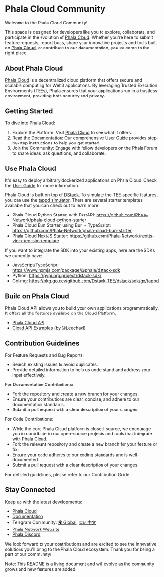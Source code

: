 # Phala Cloud Community

Welcome to the Phala Cloud Community!

This space is designed for developers like you to explore, collaborate, and participate in the evolution of [Phala Cloud](https://cloud.phala.network). Whether you're here to submit feature requests, report bugs, share your innovative projects and tools built on [Phala Cloud](https://cloud.phala.network), or contribute to our documentation, you've come to the right place.

## About Phala Cloud

[Phala Cloud](https://cloud.phala.network) is a decentralized cloud platform that offers secure and scalable computing for Web3 applications. By leveraging Trusted Execution Environments (TEEs), Phala ensures that your applications run in a trustless environment, providing both security and privacy.

## Getting Started

To dive into Phala Cloud:

1.	Explore the Platform: Visit [Phala Cloud](https://cloud.phala.network) to see what it offers.
2.	Read the Documentation: Our comprehensive [User Guide](https://phala-network.github.io/phala-cloud-community/docs/) provides step-by-step instructions to help you get started.
3.	Join the Community: Engage with fellow developers on the Phala Forum to share ideas, ask questions, and collaborate.

## Use Phala Cloud

It's easy to deploy arbitrary dockerized applications on Phala Cloud. Check the [User Guide](https://phala-network.github.io/phala-cloud-community/docs/) for more information.

Phala Cloud is built on top of [DStack](https://github.com/dstack-TEE/dstack/). To simulate the TEE-specific features, you can use the [tappd simulator](https://github.com/leechael/tappd-simulator/). There are several starter templates available that you can check out to learn more:

- Phala Cloud Python Starter, with FastAPI: https://github.com/Phala-Network/phala-cloud-python-starter
- Phala Cloud Bun Starter, using Bun + TypeScript: https://github.com/Phala-Network/phala-cloud-bun-starter
- Phala Cloud NextJS Starter: https://github.com/Phala-Network/nextjs-viem-tee-sim-template

If you want to integrate the SDK into your existing apps, here are the SDKs we currently have:

- JavaScript/TypeScript: https://www.npmjs.com/package/@phala/dstack-sdk
- Python: https://pypi.org/project/dstack-sdk/
- Golang: https://pkg.go.dev/github.com/Dstack-TEE/dstack/sdk/go/tappd

## Build on Phala Cloud

Phala Cloud API allows you to build your own applications programmatically. It offers all the features availabe on the Cloud Platform.

- [Phala Cloud API](https://cloud-api.phala.network/docs)
- [Cloud API Examples](https://github.com/Leechael/phala-cloud-api-example) (by @Leechael)

## Contribution Guidelines

For Feature Requests and Bug Reports:

- Search existing issues to avoid duplicates.
- Provide detailed information to help us understand and address your input effectively.

For Documentation Contributions:

- Fork the repository and create a new branch for your changes.
- Ensure your contributions are clear, concise, and adhere to our documentation standards.
- Submit a pull request with a clear description of your changes.

For Code Contributions:

- While the core Phala Cloud platform is closed-source, we encourage you to contribute to our open-source projects and tools that integrate with Phala Cloud.
- Fork the relevant repository and create a new branch for your feature or fix.
- Ensure your code adheres to our coding standards and is well-documented.
- Submit a pull request with a clear description of your changes.

For detailed guidelines, please refer to our Contribution Guide.

## Stay Connected

Keep up with the latest developments:
- [Phala Cloud](https://cloud.phala.network)
- [Documentation](https://phala-network.github.io/phala-cloud-community/docs/)
- Telegram Community: [🌍 Global](https://t.me/+nbhjx1ADG9EyYmI9), [🇨🇳 中文](https://t.me/+4PcAE9qTZ1kzM2M9)
- [Phala Network Website](https://phala.network)
- [Phala Discord](https://discord.gg/phala-network)

We look forward to your contributions and are excited to see the innovative solutions you'll bring to the Phala Cloud ecosystem. Thank you for being a part of our community!

Note: This README is a living document and will evolve as the community grows and new features are added.
